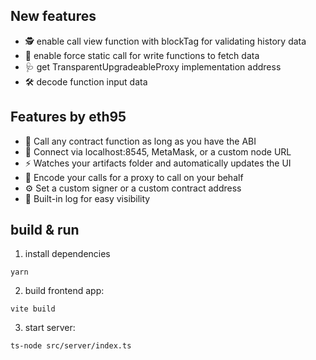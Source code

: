## New features
- 🕵 enable call view function with blockTag for validating history data
- 🦉 enable force static call for write functions to fetch data
- 🩺 get TransparentUpgradeableProxy implementation address
- 🛠 decode function input data 


## Features by eth95

- 🤙 Call any contract function as long as you have the ABI
- 🔌 Connect via localhost:8545, MetaMask, or a custom node URL
- ⚡ Watches your artifacts folder and automatically updates the UI
- 🔢 Encode your calls for a proxy to call on your behalf
- ⚙️ Set a custom signer or a custom contract address
- 📜 Built-in log for easy visibility

## build & run

1. install dependencies
```shell
yarn
```

2. build frontend app:
```shell
vite build
```

3. start server:
```shell
ts-node src/server/index.ts
```